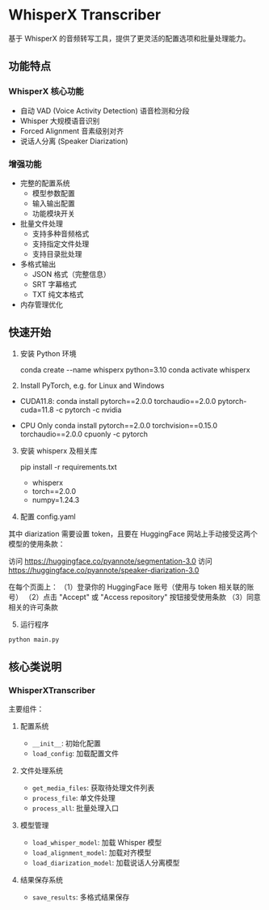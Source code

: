 # WhisperX Transcriber

基于 WhisperX 的音频转写工具，提供了更灵活的配置选项和批量处理能力。

## 功能特点

### WhisperX 核心功能
- 自动 VAD (Voice Activity Detection) 语音检测和分段
- Whisper 大规模语音识别
- Forced Alignment 音素级别对齐
- 说话人分离 (Speaker Diarization)

### 增强功能
- 完整的配置系统
  - 模型参数配置
  - 输入输出配置
  - 功能模块开关
- 批量文件处理
  - 支持多种音频格式
  - 支持指定文件处理
  - 支持目录批处理
- 多格式输出
  - JSON 格式（完整信息）
  - SRT 字幕格式
  - TXT 纯文本格式
- 内存管理优化

## 快速开始

1. 安装 Python 环境

    conda create --name whisperx python=3.10
    conda activate whisperx

2. Install PyTorch, e.g. for Linux and Windows

* CUDA11.8:
    conda install pytorch==2.0.0 torchaudio==2.0.0 pytorch-cuda=11.8 -c pytorch -c nvidia

* CPU Only
    conda install pytorch==2.0.0 torchvision==0.15.0 torchaudio==2.0.0 cpuonly -c pytorch

3. 安装 whisperx 及相关库

    pip install -r requirements.txt

    * whisperx
    * torch==2.0.0
    * numpy=1.24.3

4. 配置 config.yaml

其中 diarization 需要设置 token，且要在 HuggingFace 网站上手动接受这两个模型的使用条款：

访问 https://huggingface.co/pyannote/segmentation-3.0
访问 https://huggingface.co/pyannote/speaker-diarization-3.0

在每个页面上：
（1）登录你的 HuggingFace 账号（使用与 token 相关联的账号）
（2）点击 "Accept" 或 "Access repository" 按钮接受使用条款
（3）同意相关的许可条款

5. 运行程序

```bash
python main.py
```

## 核心类说明

### WhisperXTranscriber

主要组件：

1. 配置系统
   - `__init__`: 初始化配置
   - `load_config`: 加载配置文件

2. 文件处理系统
   - `get_media_files`: 获取待处理文件列表
   - `process_file`: 单文件处理
   - `process_all`: 批量处理入口

3. 模型管理
   - `load_whisper_model`: 加载 Whisper 模型
   - `load_alignment_model`: 加载对齐模型
   - `load_diarization_model`: 加载说话人分离模型

4. 结果保存系统
   - `save_results`: 多格式结果保存
